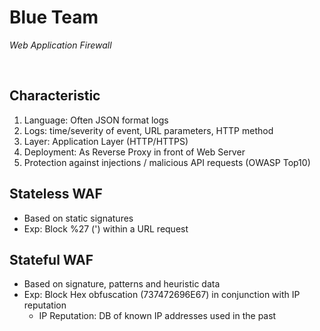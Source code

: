 # Blue Team

*Web Application Firewall*

<br />

## Characteristic
1. Language: Often JSON format logs
2. Logs: time/severity of event, URL parameters, HTTP method
3. Layer: Application Layer (HTTP/HTTPS)
4. Deployment: As Reverse Proxy in front of Web Server
5. Protection against injections / malicious API requests (OWASP Top10)

## Stateless WAF
- Based on static signatures
- Exp: Block %27 (') within a URL request

## Stateful WAF
- Based on signature, patterns and heuristic data
- Exp: Block Hex obfuscation (737472696E67) in conjunction with IP reputation
   - IP Reputation: DB of known IP addresses used in the past
